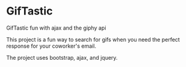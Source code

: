 # GifTastic
GifTastic fun with ajax and the giphy api

This project is a fun way to search for gifs when you need the perfect response for your coworker's email.

The project uses bootstrap, ajax, and jquery. 